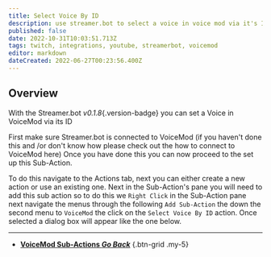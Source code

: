 ```yaml
---
title: Select Voice By ID
description: use streamer.bot to select a voice in voice mod via it's ID
published: false
date: 2022-10-31T10:03:51.713Z
tags: twitch, integrations, youtube, streamerbot, voicemod
editor: markdown
dateCreated: 2022-06-27T00:23:56.400Z
---
```


## Overview
With the Streamer.bot *v0.1.8*{.version-badge} you can set a Voice in VoiceMod via its ID

First make sure Streamer.bot is connected to VoiceMod (if you haven't done this and /or don't know how please check out the how to connect to VoiceMod here)
Once you have done this you can now proceed to the set up this Sub-Action.

To do this navigate to the Actions tab, next you can either create a new action or use an existing one.
Next in the Sub-Action's pane you will need to add this sub action so to do this we `Right Click` in the Sub-Action pane next navigate the menus through the following `Add Sub-Action` the down the second menu to `VoiceMod` the click on the `Select Voice By ID` action. Once selected a dialog box will appear like the one below.

---

- [<i class="mdi mdi-chevron-left"></i>**VoiceMod Sub-Actions *Go Back***](/Sub-Actions/VoiceMod)
{.btn-grid .my-5}
